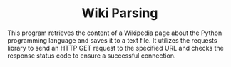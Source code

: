 <h1 align="center">Wiki Parsing</h1>

<p>This program retrieves the content of a Wikipedia page about the Python programming language and saves it to a text file. It utilizes the requests library to send an HTTP GET request to the specified URL and checks the response status code to ensure a successful connection.</p>
